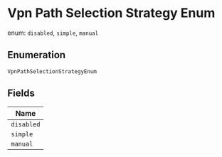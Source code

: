 
# Vpn Path Selection Strategy Enum

enum: `disabled`, `simple`, `manual`

## Enumeration

`VpnPathSelectionStrategyEnum`

## Fields

| Name |
|  --- |
| `disabled` |
| `simple` |
| `manual` |

